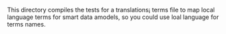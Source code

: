 This directory compiles the tests for a translations¡ terms file to map local language terms for smart data amodels, so you could use loal language for terms names. 